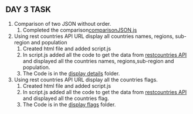 ##  DAY 3 TASK

1. Comparison of  two JSON without order.
    1. Completed the comparison[comparisonJSON.js](./comparisonJSON.js)
2. Using rest countries API URL display all countries names, regions, sub-region and population 
    1. Created html file and added script.js
    2. In script.js added all the code to get the data from [restcountries API](https://restcountries.com/v3.1/all) and displayed all the countries names, regions,sub-region and population.
    3. The Code is in the [display details](./display%20details/) folder.
3. Using rest countries API URL display all the countries flags.
    1. Created html file and added script.js
    2. In script.js added all the code to get the data from [restcountries API](https://restcountries.com/v3.1/all) and displayed all the countries flag.
    3. The Code is in the [display flags](./display%20flags/) folder.
     

